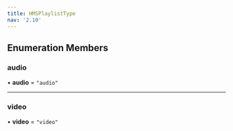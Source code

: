 ```yaml
---
title: HMSPlaylistType
nav: '2.10'
---
```


## Enumeration Members

### audio

• **audio** = `"audio"`

---

### video

• **video** = `"video"`
